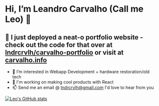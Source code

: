 # Hi, I’m Leandro Carvalho (Call me Leo) 👋

## :pushpin: I just deployed a neat-o portfolio website - check out the code for that over at [lndrcrvlh/carvalho-portfolio](https://github.com/lndrcrvlh/carvalho-portfolio) or visit at [carvalho.info](https://carvalho.info)


- 👀 I’m interested in Webapp Development + hardware restoration/old tech 
- 🌱 I'm working on making cool products with React 
- 📫 Send me an email @ lndrcrvlh@gmail.com I'd love to hear from you

[![Leo's GitHub stats](https://github-readme-stats.vercel.app/api?username=lndrcrvlh&show_icons=true&theme=dark)](https://github.com/anuraghazra/github-readme-stats)
